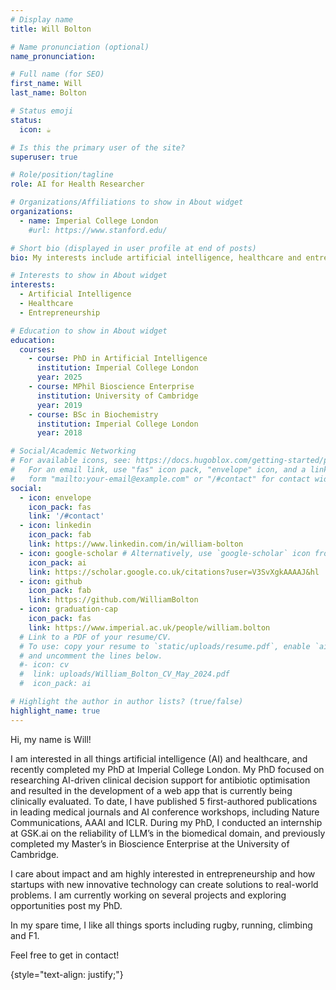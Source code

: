 ```yaml
---
# Display name
title: Will Bolton

# Name pronunciation (optional)
name_pronunciation:

# Full name (for SEO)
first_name: Will
last_name: Bolton

# Status emoji
status:
  icon: ☕️

# Is this the primary user of the site?
superuser: true

# Role/position/tagline
role: AI for Health Researcher

# Organizations/Affiliations to show in About widget
organizations:
  - name: Imperial College London
    #url: https://www.stanford.edu/

# Short bio (displayed in user profile at end of posts)
bio: My interests include artificial intelligence, healthcare and entrepreneurship.

# Interests to show in About widget
interests:
  - Artificial Intelligence
  - Healthcare
  - Entrepreneurship

# Education to show in About widget
education:
  courses:
    - course: PhD in Artificial Intelligence
      institution: Imperial College London
      year: 2025
    - course: MPhil Bioscience Enterprise
      institution: University of Cambridge
      year: 2019
    - course: BSc in Biochemistry
      institution: Imperial College London
      year: 2018

# Social/Academic Networking
# For available icons, see: https://docs.hugoblox.com/getting-started/page-builder/#icons
#   For an email link, use "fas" icon pack, "envelope" icon, and a link in the
#   form "mailto:your-email@example.com" or "/#contact" for contact widget.
social:
  - icon: envelope
    icon_pack: fas
    link: '/#contact'
  - icon: linkedin
    icon_pack: fab
    link: https://www.linkedin.com/in/william-bolton
  - icon: google-scholar # Alternatively, use `google-scholar` icon from `ai` icon pack
    icon_pack: ai
    link: https://scholar.google.co.uk/citations?user=V3SvXgkAAAAJ&hl
  - icon: github
    icon_pack: fab
    link: https://github.com/WilliamBolton
  - icon: graduation-cap
    icon_pack: fas
    link: https://www.imperial.ac.uk/people/william.bolton
  # Link to a PDF of your resume/CV.
  # To use: copy your resume to `static/uploads/resume.pdf`, enable `ai` icons in `params.yaml`,
  # and uncomment the lines below.
  #- icon: cv
  #  link: uploads/William_Bolton_CV_May_2024.pdf
  #  icon_pack: ai

# Highlight the author in author lists? (true/false)
highlight_name: true
---
```


Hi, my name is Will! 

I am interested in all things artificial intelligence (AI) and healthcare, and recently completed my PhD at Imperial College London. My PhD focused on researching AI-driven clinical decision support for antibiotic optimisation and resulted in the development of a web app that is currently being clinically evaluated. To date, I have published 5 first-authored publications in leading medical journals and AI conference workshops, including Nature Communications, AAAI and ICLR. During my PhD, I conducted an internship at GSK.ai on the reliability of LLM’s in the biomedical domain, and previously completed my Master’s in Bioscience Enterprise at the University of Cambridge. 

I care about impact and am highly interested in entrepreneurship and how startups with new innovative technology can create solutions to real-world problems. I am currently working on several projects and exploring opportunities post my PhD.

In my spare time, I like all things sports including rugby, running, climbing and F1. 

Feel free to get in contact!

{style="text-align: justify;"}
